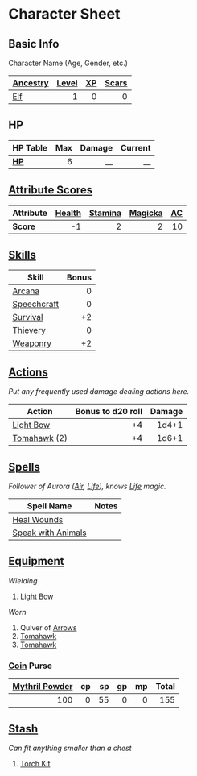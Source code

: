 # Character Sheet

## Basic Info

Character Name (Age, Gender, etc.)

| [Ancestry](../../Player%20Characters/Ancenstries/Ancestry.md)                           | [Level](../../Player%20Characters/Progression/Level.md) | [XP](../../Player%20Characters/Progression/Experience%20Points.md) | [Scars](../../Player%20Characters/Progression/Scars.md) |
| :-------------------------------------------------------------------------------------- | ------------------------------------------------------: | -----------------------------------------------------------------: | ------------------------------------------------------: |
| [Elf](../../Player%20Characters/Ancenstries/The%20People%20of%20Mithrinia/Elves.md#Elf) |                                                       1 |                                                                  0 |                                                       0 |

## HP

| **HP Table**                                                             | Max | Damage | Current |
| :----------------------------------------------------------------------- | --: | -----: | ------: |
| **[HP](../../Player%20Characters/Derived%20Statistics/Hit%20Points.md)** |   6 |     __ |      __ |

## [Attribute Scores](../../Player%20Characters/Attributes/Attribute%20Scores.md)

| Attribute | [Health](../../Player%20Characters/Attributes/Health.md) | [Stamina](../../Player%20Characters/Attributes/Stamina.md) | [Magicka](../../Player%20Characters/Attributes/Magicka.md) | [AC](../../Player%20Characters/Derived%20Statistics/Armor%20Class.md) |
| :-------- | -------------------------------------------------------: | ---------------------------------------------------------: | ---------------------------------------------------------: | --------------------------------------------------------------------: |
| **Score** |                                                       -1 |                                                          2 |                                                          2 |                                                                    10 |

## [Skills](../../Player%20Characters/Skills/Skills.md)

| Skill                                                          | Bonus |
| -------------------------------------------------------------- | ----: |
| [Arcana](../../Player%20Characters/Skills/Arcana.md)           |     0 |
| [Speechcraft](../../Player%20Characters/Skills/Speechcraft.md) |     0 |
| [Survival](../../Player%20Characters/Skills/Survival.md)       |    +2 |
| [Thievery](../../Player%20Characters/Skills/Thievery.md)       |     0 |
| [Weaponry](../../Player%20Characters/Skills/Weaponry.md)       |    +2 |

## [Actions](../../Game%20Procedures/Core%20Procedures/Action.md)

*Put any frequently used damage dealing actions here.*

| Action                                                                                       | Bonus to d20 roll | Damage |
| -------------------------------------------------------------------------------------------- | ----------------: | -----: |
| [Light Bow](../../Items%20and%20Gear/Weapons/Ranged%20Weapons/Light%20Bow.md)                |                +4 |  1d4+1 |
| [Tomahawk](../../Items%20and%20Gear/Weapons/Melee%20Weapons/Small%20Skilled%20Weapon.md) (2) |                +4 |  1d6+1 |

## [Spells](../../Magic/Spells.md)

*Follower of Aurora ([Air](../../Magic/Spells/Spell%20Domains/Air.md), [Life](../../Magic/Spells/Spell%20Domains/Life.md)), knows [Life](../../Magic/Spells/Spell%20Domains/Life.md) magic.*

| Spell Name                                                                                       | Notes |
| ------------------------------------------------------------------------------------------------ | ----- |
| [Heal Wounds](../../Magic/Spells/Spells%20by%20Level/Level%201/Heal%20Wounds.md)                 |       |
| [Speak with Animals](../../Magic/Spells/Spells%20by%20Level/Level%201/Speak%20with%20Animals.md) |       |

## [Equipment](../../Player%20Characters/Inventory/Equipment.md)

*Wielding*
1. [Light Bow](../../Items%20and%20Gear/Weapons/Ranged%20Weapons/Light%20Bow.md)

*Worn*
1. Quiver of [Arrows](../../Items%20and%20Gear/Weapons/Ammo/Arrow.md)
2. [Tomahawk](../../Items%20and%20Gear/Weapons/Melee%20Weapons/Small%20Skilled%20Weapon.md)
3. [Tomahawk](../../Items%20and%20Gear/Weapons/Melee%20Weapons/Small%20Skilled%20Weapon.md)

### [Coin](../Economy/Coins.md) Purse

| [Mythril Powder](../../Magic/Spellcasting/Mythril.md) |  cp |  sp |  gp |  mp | Total |
| ----------------------------------------------------: | --: | --: | --: | --: | ----: |
|                                                   100 |   0 |  55 |   0 |   0 |   155 |

## [Stash](../../Player%20Characters/Inventory/Stash.md)

*Can fit anything smaller than a chest*

1. [Torch Kit](../../Items%20and%20Gear/Gear/10%20Coins/Torch%20Kit.md)

